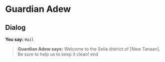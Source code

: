 # Guardian Adew


## Dialog

**You say:** `Hail`



>**Guardian Adew says:** Welcome to the Selia district of [New Tanaan].  Be sure to help us to keep it clean!
end
